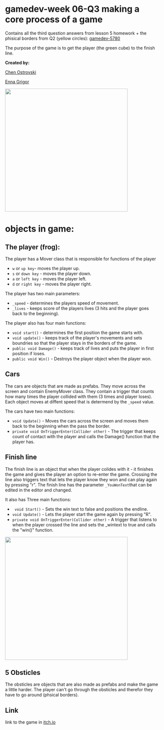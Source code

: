 # gamedev-week 06-Q3 making a core process of a game
Contains all the third question answers from lesson 5 homework + the phisical borders from Q2 (yellow circles): [gamedev-5780](https://github.com/erelsgl-at-ariel/gamedev-5780)

The purpose of the game is to get the player (the green cube) to the finish line.

**Created by:**

[Chen Ostrovski](https://github.com/ChenOst)

[Enna Grigor](https://github.com/ennagrigor)

<img src="https://github.com/ennagrigor/FrogGame/blob/master/Screenshot_1.png" width=400>

# objects in game:

## The player (frog):
The player has a Mover class that is responsible for functions of the player 
- `w` or `up key`- moves the player up. 
- `s` or `down key` - moves the player down.
- `a` or `left key` - moves the player left.
- `d` or `right key` - moves the player right.

The player has two main parameters:
- `_speed` - determines the players speed of movement.
- `_lives` - keeps score of the players lives (3 hits and the player goes back to the beginning).

The player also has four main functions:
- `void start()` - determines the first position the game starts with.
- `void update()` - keeps track of the player's movements and sets boundries so that the player stays in the borders of the game.
- `public void Damage()` - keeps track of lives and puts the player in first position if loses.
- `public void Win()` - Destroys the player object when the player won.

## Cars
The cars are objects that are made as prefabs. They move across the screen and contain EnemyMover class.
They contain a trigger that counts how many times the player collided with them (3 times and player loses).
Each object moves at diffent speed that is determend by the `_speed` value. 

The cars have two main functions:
- `void Update()` - Moves the cars across the screen and moves them back to the beginning when the pass the border.
- `private void OnTriggerEnter(Collider other)` - The trigger that keeps count of contact with the player and calls the Damage() function that the player has.

## Finish line

The finish line is an object that when the player colides with it - it finishes the game and gives the player an option to re-enter the game.
Crossing the line also triggers text that lets the player know they won and can play again by pressing "r".
The finish line has the parameter `_YouWonText`that can be edited in the editor and changed.

It also has Three main functions:
- ` void Start()` - Sets the win text to false and positions the endline.
- `void Update()` - Lets the player start the game again by pressing "R".
- `private void OnTriggerEnter(Collider other)` - A trigger that listens to when the player crossed the line and sets the _wintext to true and calls the "win()" function.

<img src="https://github.com/ennagrigor/FrogGame/blob/master/Screenshot_2.png" width=400>

## 5 Obsticles

The obsticles are objects that are also made as prefabs and make the game a little harder.
The player can't go through the obsticles and therefor they have to go around (phsical borders).

## Link
link to the game in [itch.io](https://ennagrigor.itch.io/frogjumpbasicfunctions)
